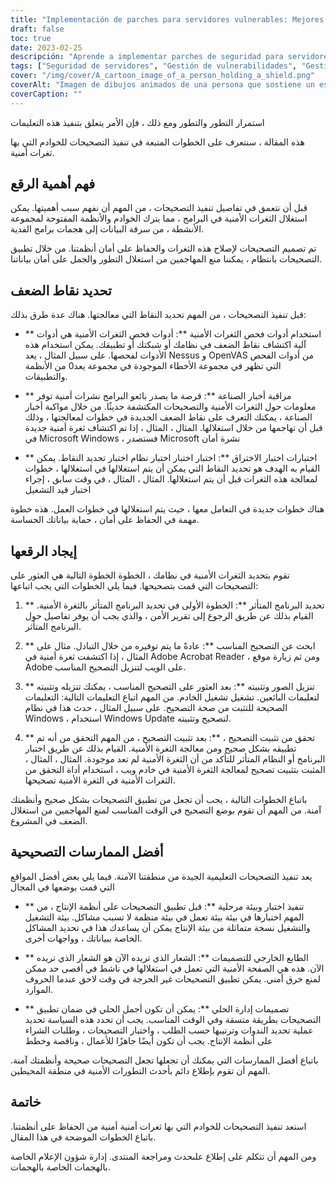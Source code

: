 ```yaml
---
title: "Implementación de parches para servidores vulnerables: Mejores prácticas"
draft: false
toc: true
date: 2023-02-25
descripción: "Aprende a implementar parches de seguridad para servidores vulnerables con las mejores prácticas y evita ataques maliciosos".
tags: ["Seguridad de servidores", "Gestión de vulnerabilidades", "Gestión de parches", "Ciberseguridad", "Parches para servidores", "Panorama de amenazas", "Pruebas de penetración", "Actualizaciones de seguridad", "Parches de software", "Seguridad informática", "Protección de datos", "Seguridad de sistemas", "Gestión de riesgos", "Políticas de seguridad", "Entornos de pruebas", "Vulnerabilidades de software", "Parches críticos", "Parches de proveedores", "Boletines de seguridad", "Seguridad de la información"].
cover: "/img/cover/A_cartoon_image_of_a_person_holding_a_shield.png"
coverAlt: "Imagen de dibujos animados de una persona que sostiene un escudo y monta guardia frente a una sala de servidores para representar la protección y seguridad que proporciona la aplicación de parches."
coverCaption: ""
---
```



 استمرار التطور والتطور ومع ذلك ، فإن الأمر يتعلق بتنفيذ هذه التعليمات
 
 هذه المقالة ، سنتعرف على الخطوات المتبعة في تنفيذ التصحيحات للخوادم التي بها ثغرات أمنية.
 
 ## فهم أهمية الرقع
 
 قبل أن نتعمق في تفاصيل تنفيذ التصحيحات ، من المهم أن نفهم سبب أهميتها. يمكن استغلال الثغرات الأمنية في البرامج ، مما يترك الخوادم والأنظمة المفتوحة لمجموعة الأنشطة ، من سرقة البيانات إلى هجمات برامج الفدية.
 
 تم تصميم التصحيحات لإصلاح هذه الثغرات والحفاظ على أمان أنظمتنا. من خلال تطبيق التصحيحات بانتظام ، يمكننا منع المهاجمين من استغلال التطور والجمل على أمان بياناتنا.
 
 ## تحديد نقاط الضعف
 
 قبل تنفيذ التصحيحات ، من المهم تحديد النقاط التي معالجتها. هناك عدة طرق بذلك:
 
 - ** استخدام أدوات فحص الثغرات الأمنية **: أدوات فحص الثغرات الأمنية هي أدوات آلية اكتشاف نقاط الضعف في نظامك أو شبكتك أو تطبيقك. يمكن استخدام هذه الأدوات لفحصها. على سبيل المثال ، يعد Nessus و OpenVAS من أدوات الفحص التي تظهر في مجموعة الأخطاء الموجودة في مجموعة يعد0 من الأنظمة والتطبيقات.
 
 - ** مراقبة أخبار الصناعة **: قرصة ما يصدر بائعو البرامج نشرات أمنية توفر معلومات حول الثغرات الأمنية والتصحيحات المكتشفة حديثًا. من خلال مواكبة أخبار الصناعة ، يمكنك التعرف على نقاط الضعف الجديدة في خطوات لمعالجتها ، وذلك قبل أن تهاجمها من خلال استغلالها. المثال ، المثال ، إذا تم اكتشاف ثغرة أمنية جديدة في Microsoft Windows ، فستصدر Microsoft نشرة أمان
 
 - ** اختبارات اختبار الاختراق **: اختبار اختبار اختبار نظام اختبار تحديد النقاط. يمكن القيام به الهدف هو تحديد النقاط التي يمكن أن يتم استغلالها في استغلالها ، خطوات لمعالجة هذه الثغرات قبل أن يتم استغلالها. المثال ، المثال ، في وقت سابق ، إجراء اختبار قيد التشغيل
 
 هناك خطوات جديدة في التعامل معها ، حيث يتم استغلالها في خطوات العمل. هذه خطوة مهمة في الحفاظ على أمان ، حماية بياناتك الحساسة.
 
 ## إيجاد الرقعها
 
 تقوم بتحديد الثغرات الأمنية في نظامك ، الخطوة الخطوة التالية هي العثور على التصحيحات التي قمت بتصحيحها. فيما يلي الخطوات التي يجب اتباعها:
 
 1. ** تحديد البرنامج المتأثر **: الخطوة الأولى في تحديد البرنامج المتأثر بالثغرة الأمنية. القيام بذلك عن طريق الرجوع إلى تقرير الأمن ، والذي يجب أن يوفر تفاصيل حول البرنامج المتأثر.
 
 2. ** ابحث عن التصحيح المناسب **: عادةً ما يتم توفيره من خلال التبادل. مثال على المثال ، إذا اكتشفت ثغرة أمنية في Adobe Acrobat Reader ، ومن ثم زيارة موقع Adobe على الويب لتنزيل التصحيح المناسب.
 
 3. ** تنزيل الصور وتثبيته **: بعد العثور على التصحيح المناسب ، يمكنك تنزيله وتثبيته لتعليمات البائعين. تشغيل تشغيل الخادم. من المهم اتباع التعليمات التالية: التعليمات الصحيحة للتثبت من صحة التصحيح. على سبيل المثال ، حدث هذا في نظام Windows ، استخدام Windows Update لتصحيح وتثبيته.
 
 4. ** تحقق من تثبيت التصحيح ، **: بعد تثبيت التصحيح ، من المهم التحقق من أنه تم تطبيقه بشكل صحيح ومن معالجة الثغرة الأمنية. القيام بذلك عن طريق اختبار البرنامج أو النظام المتأثر للتأكد من أن الثغرة الأمنية لم تعد موجودة. المثال ، المثال ، المثبت بتثبيت تصحيح لمعالجة الثغرة الأمنية في خادم ويب ، استخدام أداة التحقق من الثغرات الأمنية في الثغرة الأمنية تصحيحها.
 
 باتباع الخطوات التالية ، يجب أن تجعل من تطبيق التصحيحات بشكل صحيح وأنظمتك آمنة. من المهم أن تقوم بوضع التصحيح في الوقت المناسب لمنع المهاجمين من استغلال الضعف في المشروع.
 
 ## أفضل الممارسات التصحيحية
 
 يعد تنفيذ التصحيحات التعليمية الجيدة من منطقتنا الآمنة. فيما يلي بعض أفضل المواقع التي قمت بوضعها في المجال
 
 - ** تنفيذ اختبار وبيئة مرحلية **: قبل تطبيق التصحيحات على أنظمة الإنتاج ، من المهم اختبارها في بيئة بيئة تعمل في بيئة منظمة لا تسبب مشاكل. بيئة التشغيل والتشغيل نسخة متماثلة من بيئة الإنتاج يمكن أن يساعدك هذا في تحديد المشاكل الخاصة ببياناتك ، وواجهات أخرى.
 
 - ** الطابع الخارجي للتصميمات **: الشعار الذي تريده الآن هو الشعار الذي تريده الآن. هذه هي الصفحة الأمنية التي تعمل في استغلالها في ناشط في أقصى حد ممكن لمنع خرق أمني. يمكن تطبيق التصحيحات غير الحرجة في وقت لاحق عندما الحروف الموارد.
 
 - ** تصميمات إدارة الحلي **: يمكن أن تكون أجمل الحلي في ضمان تطبيق التصحيحات بطريقة متسقة وفي الوقت المناسب. يجب أن تحدد هذه السياسة تحديد عملية تحديد الندوات وترتيبها حسب الطلب ، واختبار التصحيحات ، وطلبات الشراء على أنظمة الإنتاج. يجب أن تكون أيضًا جاهزًا للأعمال ، وناقصة وخطط
 
 باتباع أفضل الممارسات التي يمكنك أن تجعلها تجعل التصحيحات صحيحة وأنظمتك آمنة. المهم أن تقوم بإطلاع دائم بأحدث التطورات الأمنية في منطقة المحيطين.
 
 ## خاتمة
 
 استعد تنفيذ التصحيحات للخوادم التي بها ثغرات أمنية أمنية من الحفاظ على أنظمتنا. باتباع الخطوات الموضحة في هذا المقال.
 
 ومن المهم أن تتكلم على إطلاع علىحدث ومراجعة المنتدى. إدارة شؤون الإعلام الخاصة بالهجمات الخاصة بالهجمات.
